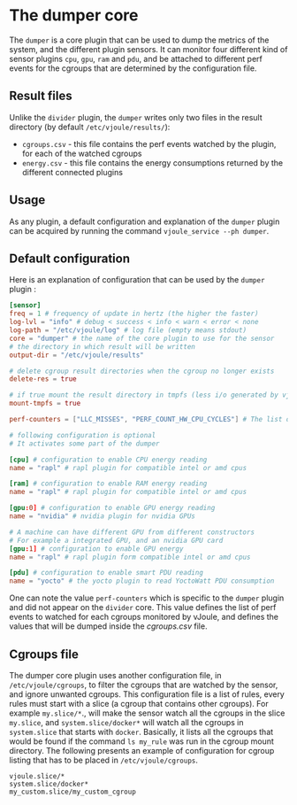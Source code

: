 # The dumper core

The `dumper` is a core plugin that can be used to dump the metrics of the
system, and the different plugin sensors. It can monitor four different kind of
sensor plugins `cpu`, `gpu`, `ram` and `pdu`, and be attached to different perf
events for the cgroups that are determined by the configuration file.

## Result files

Unlike the `divider` plugin, the `dumper` writes only two files in the result directory (by default `/etc/vjoule/results/`):

- `cgroups.csv` - this file contains the perf events watched by the plugin, for each of the watched cgroups
- `energy.csv` - this file contains the energy consumptions returned by the different connected plugins

## Usage

As any plugin, a default configuration and explanation of the `dumper`
plugin can be acquired by running the command `vjoule_service --ph
dumper`.

## Default configuration 

Here is an explanation of configuration that can be used by the `dumper` plugin : 

```toml
[sensor]
freq = 1 # frequency of update in hertz (the higher the faster)
log-lvl = "info" # debug < success < info < warn < error < none
log-path = "/etc/vjoule/log" # log file (empty means stdout)
core = "dumper" # the name of the core plugin to use for the sensor
# the directory in which result will be written
output-dir = "/etc/vjoule/results"

# delete cgroup result directories when the cgroup no longer exists
delete-res = true

# if true mount the result directory in tmpfs (less i/o generated by vjoule)
mount-tmpfs = true

perf-counters = ["LLC_MISSES", "PERF_COUNT_HW_CPU_CYCLES"] # The list of performances counters to monitor

# following configuration is optional
# It activates some part of the dumper

[cpu] # configuration to enable CPU energy reading
name = "rapl" # rapl plugin for compatible intel or amd cpus

[ram] # configuration to enable RAM energy reading
name = "rapl" # rapl plugin for compatible intel or amd cpus

[gpu:0] # configuration to enable GPU energy reading
name = "nvidia" # nvidia plugin for nvidia GPUs

# A machine can have different GPU from different constructors
# For example a integrated GPU, and an nvidia GPU card
[gpu:1] # configuration to enable GPU energy 
name = "rapl" # rapl plugin form compatible intel or amd cpus

[pdu] # configuration to enable smart PDU reading
name = "yocto" # the yocto plugin to read YoctoWatt PDU consumption
```

One can note the value `perf-counters` which is specific to the
`dumper` plugin and did not appear on the `divider` core. This value
defines the list of perf events to watched for each cgroups monitored
by vJoule, and defines the values that will be dumped inside the
*cgroups.csv* file.


## Cgroups file

The dumper core plugin uses another configuration file, in
`/etc/vjoule/cgroups`, to filter the cgroups that are watched by the
sensor, and ignore unwanted cgroups.  This configuration file is a
list of rules, every rules must start with a slice (a cgroup that
contains other cgroups).  For example `my.slice/*`., will make the
sensor watch all the cgroups in the slice `my.slice`, and
`system.slice/docker*` will watch all the cgroups in `system.slice`
that starts with `docker`.  Basically, it lists all the cgroups that
would be found if the command `ls my_rule` was run in the cgroup mount
directory.  The following presents an example of configuration for
cgroup listing that has to be placed in `/etc/vjoule/cgroups`.

``` 
vjoule.slice/*
system.slice/docker*
my_custom.slice/my_custom_cgroup
```

